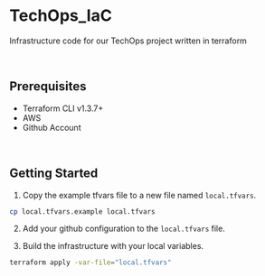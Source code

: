 # TechOps_IaC

Infrastructure code for our TechOps project written in terraform

&nbsp;

## Prerequisites

- Terraform CLI v1.3.7+
- AWS
- Github Account

&nbsp;

## Getting Started

1. Copy the example tfvars file to a new file named `local.tfvars`.

```bash
cp local.tfvars.example local.tfvars
```

2. Add your github configuration to the `local.tfvars` file.

3. Build the infrastructure with your local variables.

```bash
terraform apply -var-file="local.tfvars"
```
